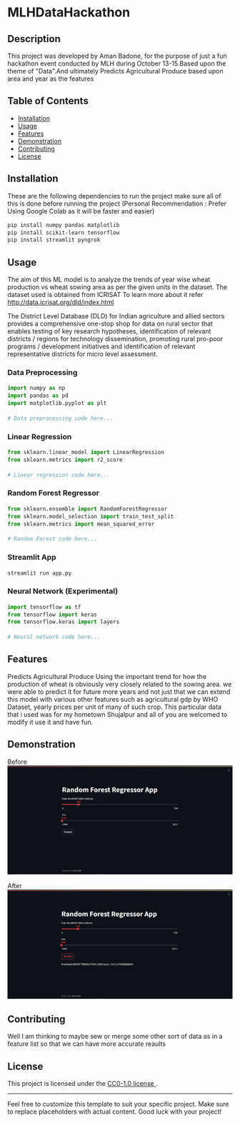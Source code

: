 # MLHDataHackathon

## Description

This project was developed by Aman Badone, for the purpose of just a fun hackathon event conducted by MLH during October 13-15.Based upon the theme of "Data".And ultimately Predicts Agricultural Produce based upon area and year as the features

## Table of Contents

- [Installation](#installation)
- [Usage](#usage)
- [Features](#features)
- [Demonstration](#demonstration)
- [Contributing](#contributing)
- [License](#license)

## Installation

These are the following dependencies to run the project make sure all of this is done before running the project
(Personal Recommendation : Prefer Using Google Colab as it will be faster and easier)

```bash
pip install numpy pandas matplotlib
pip install scikit-learn tensorflow
pip install streamlit pyngrok
```

## Usage

The aim of this ML model is to analyze the trends of year wise wheat production vs wheat sowing area as per the given units in the dataset.
The dataset used is obtained from ICRISAT To learn more about it refer http://data.icrisat.org/dld/index.html

The District Level Database (DLD) for Indian agriculture and allied sectors provides a comprehensive one-stop shop for data on rural sector that enables testing of key research hypotheses, identification of relevant districts / regions for technology dissemination, promoting rural pro-poor programs / development initiatives and identification of relevant representative districts for micro level assessment.

### Data Preprocessing

```python
import numpy as np
import pandas as pd
import matplotlib.pyplot as plt

# Data preprocessing code here...
```

### Linear Regression

```python
from sklearn.linear_model import LinearRegression
from sklearn.metrics import r2_score

# Linear regression code here...
```

### Random Forest Regressor

```python
from sklearn.ensemble import RandomForestRegressor
from sklearn.model_selection import train_test_split
from sklearn.metrics import mean_squared_error

# Random Forest code here...
```

### Streamlit App

```bash
streamlit run app.py
```

### Neural Network (Experimental)

```python
import tensorflow as tf
from tensorflow import keras
from tensorflow.keras import layers

# Neural network code here...
```

## Features

Predicts Agricultural Produce
Using the important trend for how the production of wheat is obviously very closely related to the sowing area. we were able to predict it for future more years
and not just that we can extend this model with various other features such as agricultural gdp by WHO Dataset, yearly prices per unit of many of such crop.
This particular data that i used was for my hometown Shujalpur and all of you are welcomed to modify it use it and have fun.

## Demonstration

Before
![Input Features Image](before.PNG)

After
![Prediction Result Image](after.PNG)



## Contributing

Well I am thinking to maybe sew or merge some other sort of data as in a feature list so that we can have more accurate reaults

## License

This project is licensed under the [ CC0-1.0 license ](LICENSE).

---

Feel free to customize this template to suit your specific project. Make sure to replace placeholders with actual content. Good luck with your project!
